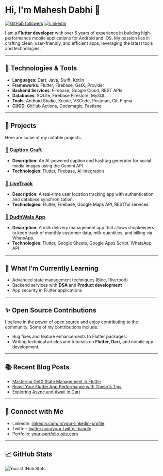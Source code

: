 # Hi, I'm Mahesh Dabhi 👋

[![GitHub followers](https://img.shields.io/github/followers/mahesh1071997?label=Follow&style=social)](https://github.com/mahesh1071997)
[![LinkedIn](https://img.shields.io/badge/LinkedIn-connect-blue?style=flat&logo=linkedin)](https://www.linkedin.com/in/maheshdabhi/)

I am a **Flutter developer** with over 5 years of experience in building high-performance mobile applications for Android and iOS. My passion lies in crafting clean, user-friendly, and efficient apps, leveraging the latest tools and technologies.

---

## 🚀 Technologies & Tools

- **Languages**: Dart, Java, Swift, Kotlin
- **Frameworks**: Flutter, Firebase, GetX, Provider
- **Backend Services**: Firebase, Google Cloud, REST APIs
- **Databases**: SQLite, Firebase Firestore, MySQL
- **Tools**: Android Studio, Xcode, VSCode, Postman, Git, Figma
- **CI/CD**: GitHub Actions, Codemagic, Fastlane

---

## 💼 Projects

Here are some of my notable projects:

### [📝 Caption Craft](https://github.com/mahesh1071997/caption-App)
- **Description**: An AI-powered caption and hashtag generator for social media images using the Gemini API.
- **Technologies**: Flutter, Firebase, AI integration

### [📍 LiveTrack](https://play.google.com/store/apps/details?id=com.gatistavamsoftech.livetrack)
- **Description**: A real-time user location tracking app with authentication and database synchronization.
- **Technologies**: Flutter, Firebase, Google Maps API, RESTful services

### [🛒 DudhWala App](https://github.com/your-github-username/dudhwala-app)
- **Description**: A milk delivery management app that allows shopkeepers to keep track of monthly customer data, milk quantities, and billing via WhatsApp.
- **Technologies**: Flutter, Google Sheets, Google Apps Script, WhatsApp API

---

## 🌱 What I’m Currently Learning

- Advanced state management techniques (Bloc, Riverpod)
- Backend services with **DSA** and **Product development**
- App security in Flutter applications

---

## ✨ Open Source Contributions

I believe in the power of open source and enjoy contributing to the community. Some of my contributions include:
- Bug fixes and feature enhancements to Flutter packages.
- Writing technical articles and tutorials on **Flutter**, **Dart**, and mobile app development.

---

## 📚 Recent Blog Posts

- [Mastering GetX State Management in Flutter](https://www.linkedin.com/posts/maheshdabhi_activity-7247153375719415808-GOe9?utm_source=share&utm_medium=member_desktop)
- [Boost Your Flutter App Performance with These 5 Tips](https://www.linkedin.com/posts/maheshdabhi_flutter-dart-appdevelopment-activity-7242838672818003968-0yAe?utm_source=share&utm_medium=member_desktop)
- [Exploring Async and Await in Dart](https://www.linkedin.com/posts/maheshdabhi_activity-7240636512659226626-pygi?utm_source=share&utm_medium=member_desktop)

---

## 🔗 Connect with Me

- LinkedIn: [linkedin.com/in/your-linkedin-profile](https://www.linkedin.com/in/maheshdabhi/)
- Twitter: [twitter.com/your-twitter-handle](https://x.com/dabhi_r107)
- Portfolio: [your-portfolio-site.com](https://gatistavam.com)

---

## 📈 GitHub Stats

![Your GitHub Stats](https://github-readme-stats.vercel.app/api?username=mahesh1071997&show_icons=true&theme=radical)
